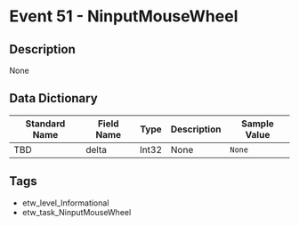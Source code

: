 # Event 51 - NinputMouseWheel

## Description
None

## Data Dictionary
|Standard Name|Field Name|Type|Description|Sample Value|
|---|---|---|---|---|
|TBD|delta|Int32|None|`None`|

## Tags
* etw_level_Informational
* etw_task_NinputMouseWheel